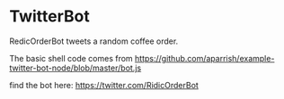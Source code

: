 # TwitterBot

RedicOrderBot tweets a random coffee order. 

The basic shell code comes from https://github.com/aparrish/example-twitter-bot-node/blob/master/bot.js

find the bot here: https://twitter.com/RidicOrderBot

